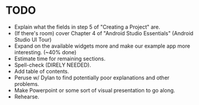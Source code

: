 # TODO

- Explain what the fields in step 5 of "Creating a Project" are.
- (If there's room) cover Chapter 4 of "Android Studio Essentials" (Android Studio UI Tour)
- Expand on the available widgets more and make our example app more interesting. (~40% done)
- Estimate time for remaining sections.
- Spell-check (DIRELY NEEDED).
- Add table of contents.
- Peruse w/ Dylan to find potentially poor explanations and other problems.
- Make Powerpoint or some sort of visual presentation to go along.
- Rehearse.